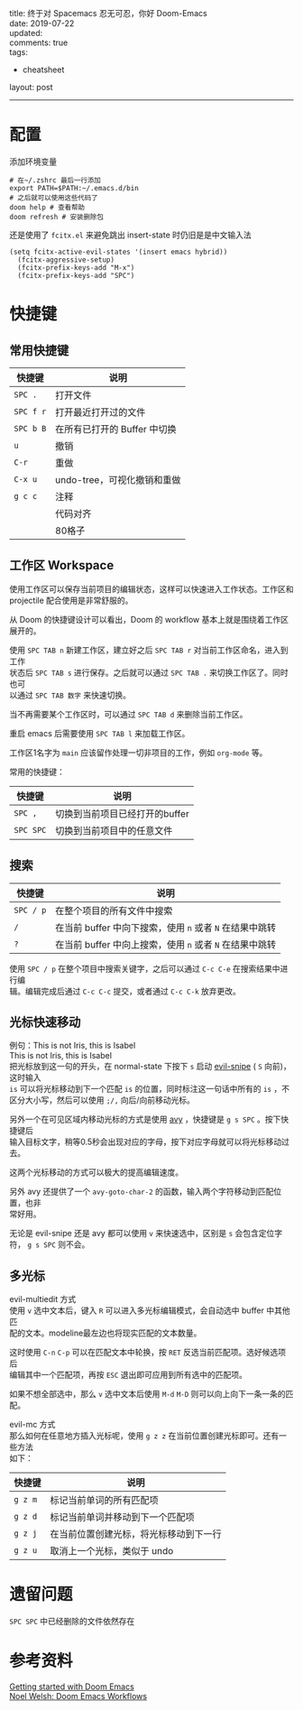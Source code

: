 title: 终于对 Spacemacs 忍无可忍，你好 Doom-Emacs  
date: 2019-07-22  
updated:  
comments: true  
tags:  

-   cheatsheet

layout: post  

---


# 配置

添加环境变量  

```shell
# 在~/.zshrc 最后一行添加
export PATH=$PATH:~/.emacs.d/bin
# 之后就可以使用这些代码了
doom help # 查看帮助
doom refresh # 安装删除包
```

<!--more-->

还是使用了 `fcitx.el` 来避免跳出 insert-state 时仍旧是是中文输入法  

```emacs
(setq fcitx-active-evil-states '(insert emacs hybrid))
  (fcitx-aggressive-setup)
  (fcitx-prefix-keys-add "M-x")
  (fcitx-prefix-keys-add "SPC")
```


# 快捷键


## 常用快捷键

| 快捷键    | 说明               |
|--------- |------------------ |
| `SPC .`   | 打开文件           |
| `SPC f r` | 打开最近打开过的文件 |
| `SPC b B` | 在所有已打开的 Buffer 中切换 |
| `u`       | 撤销               |
| `C-r`     | 重做               |
| `C-x u`   | undo-tree，可视化撤销和重做 |
| `g c c`   | 注释               |
|           | 代码对齐           |
|           | 80格子             |


## 工作区 Workspace

使用工作区可以保存当前项目的编辑状态，这样可以快速进入工作状态。工作区和  
projectile 配合使用是非常舒服的。  

从 Doom 的快捷键设计可以看出，Doom 的 workflow 基本上就是围绕着工作区展开的。  

使用 `SPC TAB n` 新建工作区，建立好之后 `SPC TAB r` 对当前工作区命名，进入到工作  
状态后 `SPC TAB s` 进行保存。之后就可以通过 `SPC TAB .` 来切换工作区了。同时也可  
以通过 `SPC TAB 数字` 来快速切换。  

当不再需要某个工作区时，可以通过 `SPC TAB d` 来删除当前工作区。  

重启 emacs 后需要使用 `SPC TAB l` 来加载工作区。  

工作区1名字为 `main` 应该留作处理一切非项目的工作，例如 `org-mode` 等。  

常用的快捷键：  

| 快捷键    | 说明               |
|--------- |------------------ |
| `SPC ,`   | 切换到当前项目已经打开的buffer |
| `SPC SPC` | 切换到当前项目中的任意文件 |


## 搜索

| 快捷键    | 说明                                  |
|--------- |------------------------------------- |
| `SPC / p` | 在整个项目的所有文件中搜索            |
| `/`       | 在当前 buffer 中向下搜索，使用 `n` 或者 `N` 在结果中跳转 |
| `?`       | 在当前 buffer 中向上搜索，使用 `n` 或者 `N` 在结果中跳转 |

使用 `SPC / p` 在整个项目中搜索关键字，之后可以通过 `C-c C-e` 在搜索结果中进行编  
辑。编辑完成后通过 `C-c C-c` 提交，或者通过 `C-c C-k` 放弃更改。  


## 光标快速移动

例句：This is not Iris, this is Isabel  
This is not Iris, this is Isabel  
把光标放到这一句的开头，在 normal-state 下按下 `s` 启动 [evil-snipe](https://github.com/hlissner/evil-snipe) ( `S` 向前)，这时输入  
`is` 可以将光标移动到下一个匹配 `is` 的位置，同时标注这一句话中所有的 `is` ，不  
区分大小写，然后可以使用 `;/,` 向后/向前移动光标。  

另外一个在可见区域内移动光标的方式是使用 [avy](https://github.com/abo-abo/avy) ，快捷键是 `g s SPC` 。按下快捷键后  
输入目标文字，稍等0.5秒会出现对应的字母，按下对应字母就可以将光标移动过去。  

这两个光标移动的方式可以极大的提高编辑速度。  

另外 avy 还提供了一个 `avy-goto-char-2` 的函数，输入两个字符移动到匹配位置，也非  
常好用。  

无论是 evil-snipe 还是 avy 都可以使用 `v` 来快速选中，区别是 `s` 会包含定位字  
符， `g s SPC` 则不会。  


## 多光标

evil-multiedit 方式  
使用 `v` 选中文本后，键入 `R` 可以进入多光标编辑模式，会自动选中 buffer 中其他匹  
配的文本。modeline最左边也将现实匹配的文本数量。  

这时使用 `C-n` `C-p` 可以在匹配文本中轮换，按 `RET` 反选当前匹配项。选好候选项后  
编辑其中一个匹配项，再按 `ESC` 退出即可应用到所有选中的匹配项。  

如果不想全部选中，那么 `v` 选中文本后使用 `M-d` `M-D` 则可以向上向下一条一条的匹  
配。  

evil-mc 方式  
那么如何在任意地方插入光标呢，使用 `g z z` 在当前位置创建光标即可。还有一些方法  
如下：  

| 快捷键  | 说明                |
|------- |------------------- |
| `g z m` | 标记当前单词的所有匹配项 |
| `g z d` | 标记当前单词并移动到下一个匹配项 |
| `g z j` | 在当前位置创建光标，将光标移动到下一行 |
| `g z u` | 取消上一个光标，类似于 undo |


# 遗留问题

`SPC SPC` 中已经删除的文件依然存在  


# 参考资料

[Getting started with Doom Emacs](https://medium.com/@aria_39488/getting-started-with-doom-emacs-a-great-transition-from-vim-to-emacs-9bab8e0d8458)  
[Noel Welsh: Doom Emacs Workflows](https://noelwelsh.com/posts/2019-01-10-doom-emacs.html)
